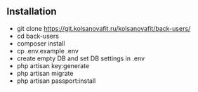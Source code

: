 ## Installation

- git clone https://git.kolsanovafit.ru/kolsanovafit/back-users/
- cd back-users
- composer install
- cp .env.example .env
- create empty DB and set DB settings in .env
- php artisan key:generate
- php artisan migrate
- php artisan passport:install
